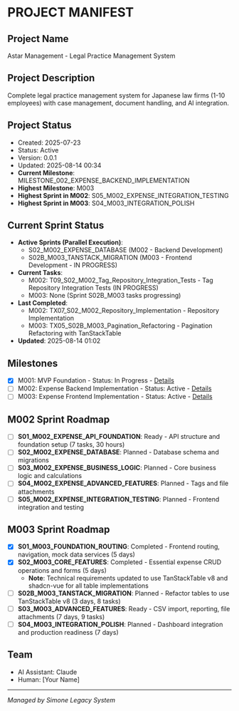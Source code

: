 # PROJECT MANIFEST

## Project Name
Astar Management - Legal Practice Management System

## Project Description
Complete legal practice management system for Japanese law firms (1-10 employees) with case management, document handling, and AI integration.

## Project Status
- Created: 2025-07-23
- Status: Active
- Version: 0.0.1
- Updated: 2025-08-14 00:34
- **Current Milestone**: MILESTONE_002_EXPENSE_BACKEND_IMPLEMENTATION
- **Highest Milestone**: M003
- **Highest Sprint in M002**: S05_M002_EXPENSE_INTEGRATION_TESTING
- **Highest Sprint in M003**: S04_M003_INTEGRATION_POLISH

## Current Sprint Status
- **Active Sprints (Parallel Execution)**: 
  - S02_M002_EXPENSE_DATABASE (M002 - Backend Development)
  - S02B_M003_TANSTACK_MIGRATION (M003 - Frontend Development - IN PROGRESS)
- **Current Tasks**: 
  - M002: T09_S02_M002_Tag_Repository_Integration_Tests - Tag Repository Integration Tests (IN PROGRESS)
  - M003: None (Sprint S02B_M003 tasks progressing)
- **Last Completed**: 
  - M002: TX07_S02_M002_Repository_Implementation - Repository Implementation
  - M003: TX05_S02B_M003_Pagination_Refactoring - Pagination Refactoring with TanStackTable
- **Updated**: 2025-08-14 01:02

## Milestones
- [x] M001: MVP Foundation - Status: In Progress - [Details](02_REQUIREMENTS/MILESTONE_001_MVP_FOUNDATION/MILESTONE_001_milestone_meta.md)
- [ ] M002: Expense Backend Implementation - Status: Active - [Details](02_REQUIREMENTS/MILESTONE_002_EXPENSE_BACKEND_IMPLEMENTATION/MILESTONE_002_milestone_meta.md)
- [ ] M003: Expense Frontend Implementation - Status: Active - [Details](02_REQUIREMENTS/MILESTONE_003_EXPENSE_FRONTEND_IMPLEMENTATION/MILESTONE_003_milestone_meta.md)

## M002 Sprint Roadmap
- [ ] **S01_M002_EXPENSE_API_FOUNDATION**: Ready - API structure and foundation setup (7 tasks, 30 hours)
- [ ] **S02_M002_EXPENSE_DATABASE**: Planned - Database schema and migrations
- [ ] **S03_M002_EXPENSE_BUSINESS_LOGIC**: Planned - Core business logic and calculations
- [ ] **S04_M002_EXPENSE_ADVANCED_FEATURES**: Planned - Tags and file attachments
- [ ] **S05_M002_EXPENSE_INTEGRATION_TESTING**: Planned - Frontend integration and testing

## M003 Sprint Roadmap
- [x] **S01_M003_FOUNDATION_ROUTING**: Completed - Frontend routing, navigation, mock data services (5 days)
- [x] **S02_M003_CORE_FEATURES**: Completed - Essential expense CRUD operations and forms (5 days)
  - **Note**: Technical requirements updated to use TanStackTable v8 and shadcn-vue for all table implementations
- [ ] **S02B_M003_TANSTACK_MIGRATION**: Planned - Refactor tables to use TanStackTable v8 (3 days, 8 tasks)
- [ ] **S03_M003_ADVANCED_FEATURES**: Ready - CSV import, reporting, file attachments (7 days, 9 tasks)
- [ ] **S04_M003_INTEGRATION_POLISH**: Planned - Dashboard integration and production readiness (7 days)

## Team
- AI Assistant: Claude
- Human: [Your Name]

---
*Managed by Simone Legacy System*
